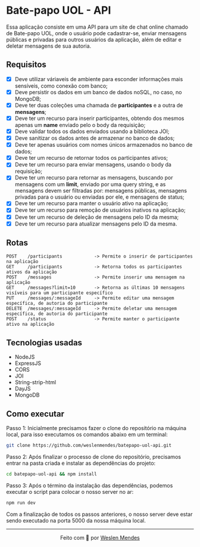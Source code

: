 # Bate-papo UOL - API

Essa aplicação consiste em uma API para um site de chat online chamado de Bate-papo UOL, onde o usuário pode cadastrar-se, enviar mensagens públicas e privadas para outros usuários da aplicação, além de editar e deletar mensagens de sua autoria.

## Requisitos

- [x] Deve utilizar váriaveis de ambiente para esconder informações mais sensíveis, como conexão com banco;
- [x] Deve persistir os dados em um banco de dados noSQL, no caso, no MongoDB;
- [x] Deve ter duas coleções uma chamada de **participantes** e a outra de **mensagens**;
- [x] Deve ter um recurso para inserir participantes, obtendo dos mesmos apenas um **name** enviado pelo o body da requisição;
- [x] Deve validar todos os dados enviados usando a biblioteca JOI;
- [x] Deve sanitizar os dados antes de armazenar no banco de dados;
- [x] Deve ter apenas usuários com nomes únicos armazenados no banco de dados;
- [x] Deve ter um recurso de retornar todos os participantes ativos;
- [x] Deve ter um recurso para enviar mensagens, usando o body da requisição;
- [x] Deve ter um recurso para retornar as mensagens, buscando por mensagens com um **limit**, enviado por uma query string, e as mensagens devem ser filtradas por: mensagens públicas, mensagens privadas para o usuário ou enviadas por ele, e mensagens de status;
- [x] Deve ter um recurso para manter o usuário ativo na aplicação;
- [x] Deve ter um recurso para remoção de usuários inativos na aplicação;
- [x] Deve ter um recurso de deleção de mensagens pelo ID da mesma;
- [x] Deve ter um recurso para atualizar mensagens pelo ID da mesma.

## Rotas

```
POST    /participants            -> Permite o inserir de participantes na aplicação
GET     /participants            -> Retorna todos os participantes ativos da aplicação
POST    /messages                -> Permite inserir uma mensagem na aplicação
GET     /messages?limit=10       -> Retorna as últimas 10 mensagens visíveis para um participante específico
PUT     /messages/:messageId     -> Permite editar uma mensagem específica, de autoria do participante
DELETE  /messages/:messageId     -> Permite deletar uma mensagem específica, de autoria do participante
POST    /status                  -> Permite manter o participante ativo na aplicação
```

## Tecnologias usadas

- NodeJS
- ExpressJS
- CORS
- JOI
- String-strip-html
- DayJS
- MongoDB

## Como executar

Passo 1: Inicialmente precisamos fazer o clone do repositório na máquina local, para isso executamos os comandos abaixo em um terminal:

```bash
git clone https://github.com/weslenmendes/batepapo-uol-api.git
```

Passo 2: Após finalizar o processo de clone do repositório, precisamos entrar na pasta criada e instalar as dependências do projeto:

```bash
cd batepapo-uol-api && npm install
```

Passo 3: Após o término da instalação das dependências, podemos executar o script para colocar o nosso server no ar:

```bash
npm run dev
```

Com a finalização de todos os passos anteriores, o nosso server deve estar sendo executado na porta 5000 da nossa máquina local.

---

<p align="center">Feito com 💜 por <a href="https://github.com/weslenmendes">Weslen Mendes</a></p>
